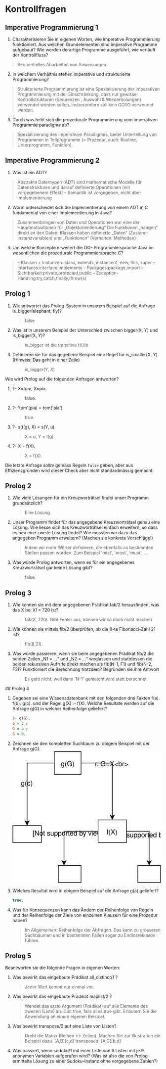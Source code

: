 # Kontrollfragen

## Imperative Programmierung 1

1. Charakterisieren Sie in eigenen Worten, wie imperative Programmierung funktioniert. Aus welchen Grundelementen sind imperative Programme aufgebaut? Wie werden derartige Programme ausgeführt, wie verläuft der Kontrollfluss?

> Sequentielles Abarbeiten von Anweisungen.

2. In welchem Verhältnis stehen imperative und strukturierte Programmierung?

> Strukturierte Programmierung ist eine Spezialisierung der imperativen Programmierung mit der Einschränkung, dass nur gewisse Kontrollstrukturen (Sequenzen , Auswahl & Wiederholungen) verwendet werden sollen.
> Insbesondere soll kein GOTO verwendet werden.

3. Durch was hebt sich die prozedurale Programmierung vom imperativen Programmierparadigma ab?

> Spezialisierung des imperativen Paradigmas, bietet Unterteilung von Programmen in Teilprogramme (= Prozedur, auch: Routine, Unterprogramm, Funktion).

## Imperative Programmierung 2

1. Was ist ein ADT?

> Abstrakte Datentypen (ADT) sind mathematische Modelle für Datenstrukturen und darauf definierte Operationen (mit vorgegebenem Effekt)
> – Semantik ist vorgegeben, nicht aber Implementierung

2. Worin unterscheidet sich die Implementierung von einem ADT in C fundamental von einer Implementierung in Java?

> Zusammenbringen von Daten und Operationen war eine der Hauptmotivationen für „Objektorientierung“
> Die Funktionen „hängen“ direkt an den Daten: Klassen haben definierte „Daten“ (Zustand: Instanzvariablen) und „Funktionen“ (Verhalten: Methoden)

3. Um welche Konzepte erweitert die OO- Programmiersprache Java im wesentlichen die prozedurale Programmiersprache C?

> – Klassen + Instanzen: class, extends, instanceof, new, this, super
> – Interfaces:interface,implements
> – Packages:package,import
> – Sichtbarkeit:private,protected,public
> – Exception-Handling:try,catch,finally,throw(s)

## Prolog 1

1. Wie antwortet das Prolog-System in unserem
   Beispiel auf die Anfrage is_bigger(elephant,
   fly)?
   > false
2. Was ist in unserem Beispiel der Unterschied
   zwischen bigger(X, Y) und is_bigger(X, Y)?
   > is_bigger ist die transitive Hülle
3. Definieren sie für das gegebene Beispiel eine Regel
   für is_smaller(X, Y). (Hinweis: Das geht in
   einer Zeile)
   > is_bigger(Y, X)

Wie wird Prolog auf die folgenden Anfragen antworten?

1. ?- X=tom, X=pia.
   > false.
2. ?- 'tom'(pia) = tom('pia').
   > true.
3. ?- s(t(g), X) = s(Y, u).
   > X = u,
   > Y = t(g).
4. ?- X = f(X).
   > X = f(X).

Die letzte Anfrage _sollte_ gemäss Regeln `false` geben, aber aus Effizienzgründen wird dieser Check aber nicht standardmässig gemacht.

## Prolog 2

1. Wie viele Lösungen für ein Kreuzworträtsel findet unser Programm grundsätzlich?
   > Eine Lösung.
2. Unser Programm findet für das angegebene Kreuzworträtsel genau eine Lösung. Wie liesse sich das Kreuzworträtsel einfach erweitern, so dass es neu eine zweite Lösung findet? Wie müssten wir dazu das angegeben Programm erweitern? (Machen sie konkrete Vorschläge!)
   > Indem wir mehr Wörter definieren, die ebenfalls an bestimmten Stellen passen würden. Zum Beispiel 'mist', 'most', 'must', ...
3. Was würde Prolog antworten, wenn es für ein angegebenes Kreuzworträtsel gar keine Lösung gibt?
   > false.

## Prolog 3

1. Wie können sie mit dem angegebenen Prädikat fak/2 herausfinden, was das X bei X! = 720 ist?
   > fak(X, 720).
   > Gibt Fehler aus, können wir so noch nicht machen
2. Wie können sie mittels fib/2 überprüfen, ob die 8-te Fibonacci-Zahl 21 ist?
   > fib(8,21).
3. Was würde passieren, wenn sie beim angegebenen Prädikat fib/2 die beiden Zeilen „N1 = ...“ und „N2 = ...“ weglassen und stattdessen die beiden rekursiven Aufrufe direkt machen als fib(N-1, F1) und fib(N-2, F2)? Funktioniert die Berechnung trotzdem? Begründen sie ihre Antwort
   > Es geht nicht, weil dann 'N-1' gematcht wird statt berechnet

## Prolog 4

1. Gegeben sei eine Wissensdatenbank mit den
   folgenden drei Fakten f(a). f(b). g(c). und
   der Regel g(X) :- f(X). Welche Resultate
   werden auf die Anfrage g(G) in welcher
   Reihenfolge geliefert?

   ```prolog
   ?- g(G).
   G = c ;
   G = a ;
   G = b.
   ```

2. Zeichnen sie den kompletten Suchbaum zu obigem Beispiel mit der Anfrage g(G).
   ![Suchbaum Aufgabe 2](./img/pro4tree.svg)

3) Welches Resultat wird in obigem Beispiel auf die Anfrage g(a) geliefert?

   ```prolog
   true.
   ```

4) Was für Konsequenzen kann das Ändern der
   Reihenfolge von Regeln und der Reihenfolge der Ziele von einzelnen Klauseln für eine Prozedur haben?
   > Im Allgemeinen: Reihenfolge der Abfragen. Das kann zu grösseren Suchbäumen und in bestimmten Fällen sogar zu Endlosrekusion führen.

## Prolog 5

Beantworten sie die folgende Fragen in eigenen Worten:

1. Was bewirkt das eingebaute Prädikat all_distinct/1 ?
   > Jeder Wert kommt nur einmal vor.
2. Was bewirkt das eingebaute Prädikat maplist/2 ?
   > Wendet das erste Argument (Prädikat) auf alle Elemente des zweiten (Liste) an. Gibt true, falls alles true gibt.
   > Erläutern Sie die Anwendung an einem eigenen
   > Beispiel.
3. Was bewirkt transpose/2 auf eine Liste von Listen?
   > Dreht die Matrix (Reihen <-> Zeilen).
   > Machen Sie zur Illustration ein Beispiel dazu.
   > [A,B][c,d]
   > transposed:
   > [A,C][b,d]
4. Was passiert, wenn sudoku/1 mit einer Liste von 9
   Listen mit je 9 anonymen Variablen aufgerufen wird?
   (Was ist also die von Prolog ermittelte Lösung zu einer
   Sudoku-Instanz ohne vorgegebene Zahlen?)
